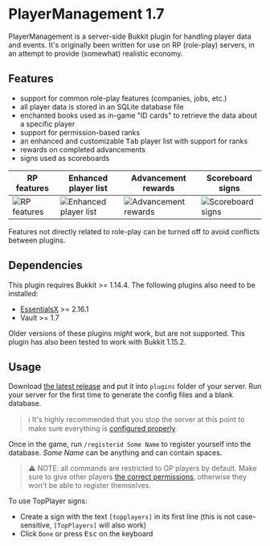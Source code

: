 # PlayerManagement 1.7

PlayerManagement is a server-side Bukkit plugin for handling player data and events. It's originally been written for use on RP (role-play) servers, in an attempt to provide (somewhat) realistic economy.

## Features

- support for common role-play features (companies, jobs, etc.)
- all player data is stored in an SQLite database file
- enchanted books used as in-game "ID cards" to retrieve the data about a specific player
- support for permission-based ranks
- an enhanced and customizable <kbd>Tab</kbd> player list with support for ranks
- rewards on completed advancements
- signs used as scoreboards

RP features | Enhanced player list | Advancement rewards | Scoreboard signs
----------- | -------------------- | ------------------- | ----------------
![RP features](https://user-images.githubusercontent.com/35228139/84886093-3ccdf380-b094-11ea-887c-a6572495be22.png) | ![Enhanced player list](https://user-images.githubusercontent.com/35228139/84885811-d6e16c00-b093-11ea-8e2a-f69cecfd1be7.png) | ![Advancement rewards](https://user-images.githubusercontent.com/35228139/84885878-ed87c300-b093-11ea-9316-31a8caceeeb5.png) | ![Scoreboard signs](https://user-images.githubusercontent.com/35228139/84886242-6edf5580-b094-11ea-8d51-327f535fdcae.png)

Features not directly related to role-play can be turned off to avoid conflicts between plugins.

## Dependencies

This plugin requires Bukkit >= 1.14.4. The following plugins also need to be installed:

- [EssentialsX](https://github.com/EssentialsX/Essentials) >= 2.16.1
- Vault >= 1.7

Older versions of these plugins *might* work, but are not supported. This plugin has also been tested to work with Bukkit 1.15.2.

## Usage

Download [the latest release](https://github.com/RedCreator37/PlayerManagement/releases) and put it into `plugins` folder of your server. Run your server for the first time to generate the config files and a blank database.

> ℹ It's highly recommended that you stop the server at this point to make sure everything is [configured properly](./Config.md).

Once in the game, run `/registerid Some Name` to register yourself into the database. *Some Name* can be anything and can contain spaces.

> ⚠ NOTE: all commands are restricted to OP players by default. Make sure to give other players [the correct permissions](./Config.md#Permissions), otherwise they won't be able to register themselves.

To use TopPlayer signs:

- Create a sign with the text `[topplayers]` in its first line (this is not case-sensitive, `[TopPlayers]` will also work)
- Click `Done` or press <kbd>Esc</kbd> on the keyboard
